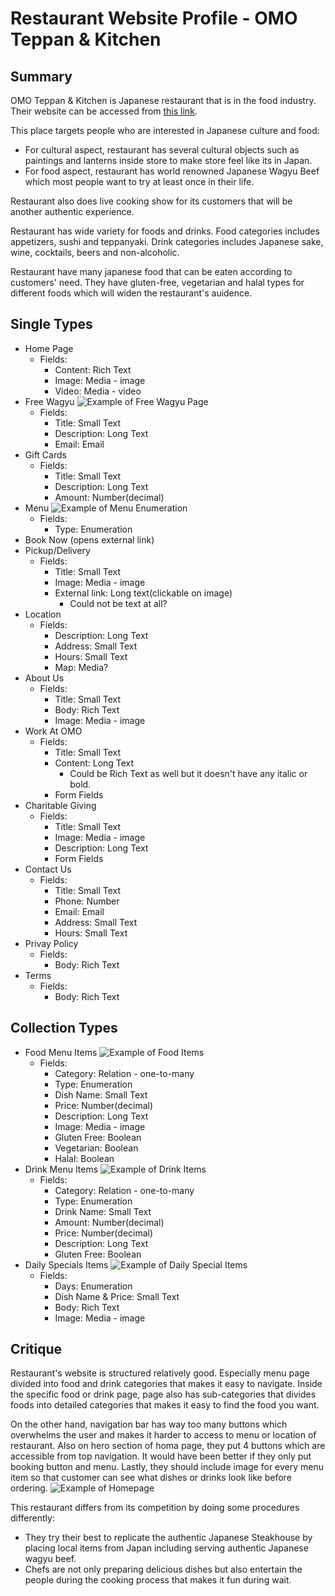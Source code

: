 # Restaurant Website Profile - OMO Teppan & Kitchen

## Summary
OMO Teppan & Kitchen is Japanese restaurant that is in the food industry. Their website can be accessed from [this link](https://www.omoyyc.com/).

This place targets people who are interested in Japanese culture and food:
- For cultural aspect, restaurant has several cultural objects such as paintings and lanterns inside store to make store feel like its in Japan.
- For food aspect, restaurant has world renowned Japanese Wagyu Beef which most people want to try at least once in their life.

Restaurant also does live cooking show for its customers that will be another authentic experience.

Restaurant has wide variety for foods and drinks. Food categories includes appetizers, sushi and teppanyaki. Drink categories includes Japanese sake, wine, cocktails, beers and non-alcoholic.

Restaurant have many japanese food that can be eaten according to customers' need. They have gluten-free, vegetarian and halal types for different foods which will widen the restaurant's auidence.

## Single Types
- Home Page
    - Fields:
        - Content: Rich Text
        - Image: Media - image
        - Video: Media - video
- Free Wagyu
    ![Example of Free Wagyu Page](images/free-wagyu-example.png)
    - Fields:
        - Title: Small Text
        - Description: Long Text
        - Email: Email
- Gift Cards
    - Fields:
        - Title: Small Text
        - Description: Long Text
        - Amount: Number(decimal)
- Menu
    ![Example of Menu Enumeration](images/menu-categories.png)
    - Fields:
        - Type: Enumeration
- Book Now (opens external link)
- Pickup/Delivery
    - Fields:
        - Title: Small Text
        - Image: Media - image
        - External link: Long text(clickable on image)
            - Could not be text at all?
- Location
    - Fields:
        - Description: Long Text
        - Address: Small Text
        - Hours: Small Text
        - Map: Media?
- About Us
    - Fields:
        - Title: Small Text
        - Body: Rich Text
        - Image: Media - image
- Work At OMO
    - Fields:
        - Title: Small Text
        - Content: Long Text
            - Could be Rich Text as well but it doesn't have any italic or bold.
        - Form Fields
- Charitable Giving
    - Fields:
        - Title: Small Text
        - Image: Media - image
        - Description: Long Text
        - Form Fields
- Contact Us
    - Fields:
        - Title: Small Text
        - Phone: Number
        - Email: Email
        - Address: Small Text
        - Hours: Small Text
- Privay Policy
    - Fields:
         - Body: Rich Text
- Terms  
    - Fields:
         - Body: Rich Text

## Collection Types
- Food Menu Items
    ![Example of Food Items](images/food-items-example.png)
    - Fields:
        - Category: Relation - one-to-many
        - Type: Enumeration
        - Dish Name: Small Text
        - Price: Number(decimal)
        - Description: Long Text
        - Image: Media - image
        - Gluten Free: Boolean
        - Vegetarian: Boolean
        - Halal: Boolean
- Drink Menu Items
    ![Example of Drink Items](images/drink-items-example.png)
    - Fields:
        - Category: Relation - one-to-many
        - Type: Enumeration
        - Drink Name: Small Text
        - Amount: Number(decimal)
        - Price: Number(decimal)
        - Description: Long Text
        - Gluten Free: Boolean
- Daily Specials Items
    ![Example of Daily Special Items](images/daily-specials-example.png)
    - Fields:
        - Days: Enumeration
        - Dish Name & Price: Small Text
        - Body: Rich Text
        - Image: Media - image
## Critique
Restaurant's website is structured relatively good. Especially menu page divided into food and drink categories that makes it easy to navigate. Inside the specific food or drink page, page also has sub-categories that divides foods into detailed categories that makes it easy to find the food you want.

On the other hand, navigation bar has way too many buttons which overwhelms the user and makes it harder to access to menu or location of restaurant. Also on hero section of homa page, they put 4 buttons which are accessible from top navigation. It would have been better if they only put booking button and menu. Lastly, they should include image for every menu item so that customer can see what dishes or drinks look like before ordering.
![Example of Homepage](images/homepage-with-nav.png)

This restaurant differs from its competition by doing some procedures differently:
- They try their best to replicate the authentic Japanese Steakhouse by placing local items from Japan including serving authentic Japanese wagyu beef.
- Chefs are not only preparing delicious dishes but also entertain the people during the cooking process that makes it fun during wait.